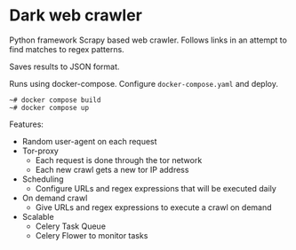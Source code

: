 # Dark web crawler

Python framework Scrapy based web crawler. Follows links in an attempt to find matches to regex patterns. 

Saves results to JSON format. 

Runs using docker-compose. Configure `docker-compose.yaml` and deploy. 


```
~# docker compose build
~# docker compose up
```

Features:
- Random user-agent on each request
- Tor-proxy
    - Each request is done through the tor network
    - Each new crawl gets a new tor IP address
- Scheduling
    - Configure URLs and regex expressions that will be executed daily
- On demand crawl
    - Give URLs and regex expressions to execute a crawl on demand
- Scalable
    - Celery Task Queue
    - Celery Flower to monitor tasks